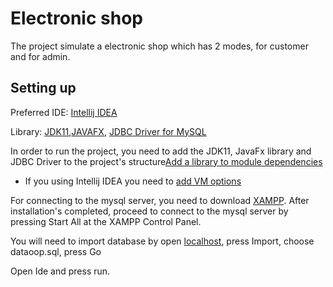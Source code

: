 # Electronic shop
The project simulate a electronic shop which has 2 modes, for customer and for admin.
## Setting up

Preferred IDE: [Intellij IDEA](https://www.jetbrains.com/idea/download/#section=linux)

Library: [JDK11](https://www.oracle.com/java/technologies/javase-jdk11-downloads.html),[JAVAFX](https://gluonhq.com/products/javafx/), [JDBC Driver for MySQL](https://dev.mysql.com/downloads/connector/j/)

In order to run the project, you need to add the JDK11, JavaFx library and JDBC Driver to the project's structure[Add a library to module dependencies](https://www.jetbrains.com/help/idea/library.html)
* If you using Intellij IDEA you need to [add VM options](https://www.jetbrains.com/help/idea/javafx.html#vm-options)

For connecting to the mysql server, you need to download [XAMPP](https://www.apachefriends.org/index.html). After installation's completed, proceed to connect to the mysql server by pressing Start All at the XAMPP Control Panel.

You will need to import database by open [localhost](http://localhost/phpmyadmin/index.php), press Import, choose dataoop.sql, press Go

Open Ide and press run.










